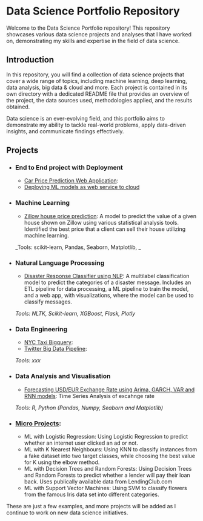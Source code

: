 
# Data Science Portfolio Repository

Welcome to the Data Science Portfolio repository! This repository showcases various data science projects and analyses that I have worked on, demonstrating my skills and expertise in the field of data science.



## Introduction

In this repository, you will find a collection of data science projects that cover a wide range of topics, including machine learning, deep learning, data analysis, big data & cloud and more. Each project is contained in its own directory with a dedicated README file that provides an overview of the project, the data sources used, methodologies applied, and the results obtained.

Data science is an ever-evolving field, and this portfolio aims to demonstrate my ability to tackle real-world problems, apply data-driven insights, and communicate findings effectively.

## Projects

- ### End to End project with Deployment
    - [Car Price Prediction Web Application](https://github.com/zhaoshijie1248/ML_carprediction):
    - [Deploying ML models as web service to cloud](https://github.com/zhaoshijie1248/E2E_mlproject_with_deployment)

- ### Machine Learning

	- [Zillow house price prediction](https://github.com/zhaoshijie1248/Capstone-zillow-prediction): A model to predict the value of a given house shown on Zillow using various statistical analysis tools. Identified the best price that a client can sell their house utilizing machine learning.

	_Tools: scikit-learn, Pandas, Seaborn, Matplotlib, _ 

- ### Natural Language Processing

	- [Disaster Response Classifier using NLP](https://github.com/zhaoshijie1248/Disaster-Response-Pipeline-Construct-using-NLP): A multilabel classification model to predict the categories of a disaster message. Includes an ETL pipeline for data processing, a ML pipeline to train the model, and a web app, with visualizations, where the model can be used to classify messages. 
    
    _Tools: NLTK, Scikit-learn, XGBoost, Flask, Plotly_


- ### Data Engineering
    - [NYC Taxi Bigquery](https://github.com/zhaoshijie1248/NYC-Taxi-Bigquery):
    - [Twitter Big Data Pipeline](https://github.com/zhaoshijie1248/Twitter-Big-Data-Pipeline):

    _Tools: xxx_

- ### Data Analysis and Visualisation

    - [Forecasting USD/EUR Exchange Rate using Arima, GARCH, VAR and RNN models](https://github.com/zhaoshijie1248/Forecasting-USD-EUR-Exchange-Rate): Time Series Analysis of excahnge rate 
		
	_Tools: R, Python (Pandas, Numpy, Seaborn and Matplotlib)_

	
	

- ### [Micro Projects](https://github.com/zhaoshijie1248/ML_micro_projects): 

	
    - ML with Logistic Regression: Using Logistic Regression to predict whether an internet user clicked an ad or not.
    - ML with K Nearest Neighbours: Using KNN to classify instances from a fake dataset into two target classes, while choosing the best value for K using the elbow method.
    - ML with Decision Trees and Random Forests: Using Decision Trees and Random Forests to predict whether a lender will pay their loan back. Uses publically available data from LendingClub.com
    - ML with Support Vector Machines: Using SVM to classify flowers from the famous Iris data set into different categories.


These are just a few examples, and more projects will be added as I continue to work on new data science initiatives.


